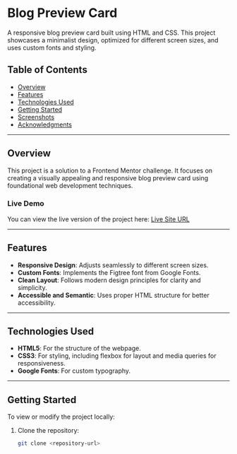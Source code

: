 # Blog Preview Card

A responsive blog preview card built using HTML and CSS. This project showcases a minimalist design, optimized for different screen sizes, and uses custom fonts and styling.

## Table of Contents

- [Overview](#overview)
- [Features](#features)
- [Technologies Used](#technologies-used)
- [Getting Started](#getting-started)
- [Screenshots](#screenshots)
- [Acknowledgments](#acknowledgments)

---

## Overview

This project is a solution to a Frontend Mentor challenge. It focuses on creating a visually appealing and responsive blog preview card using foundational web development techniques.

### Live Demo

You can view the live version of the project here: [Live Site URL](#)

---

## Features

- **Responsive Design**: Adjusts seamlessly to different screen sizes.
- **Custom Fonts**: Implements the Figtree font from Google Fonts.
- **Clean Layout**: Follows modern design principles for clarity and simplicity.
- **Accessible and Semantic**: Uses proper HTML structure for better accessibility.

---

## Technologies Used

- **HTML5**: For the structure of the webpage.
- **CSS3**: For styling, including flexbox for layout and media queries for responsiveness.
- **Google Fonts**: For custom typography.

---

## Getting Started

To view or modify the project locally:

1. Clone the repository:
   ```bash
   git clone <repository-url>
